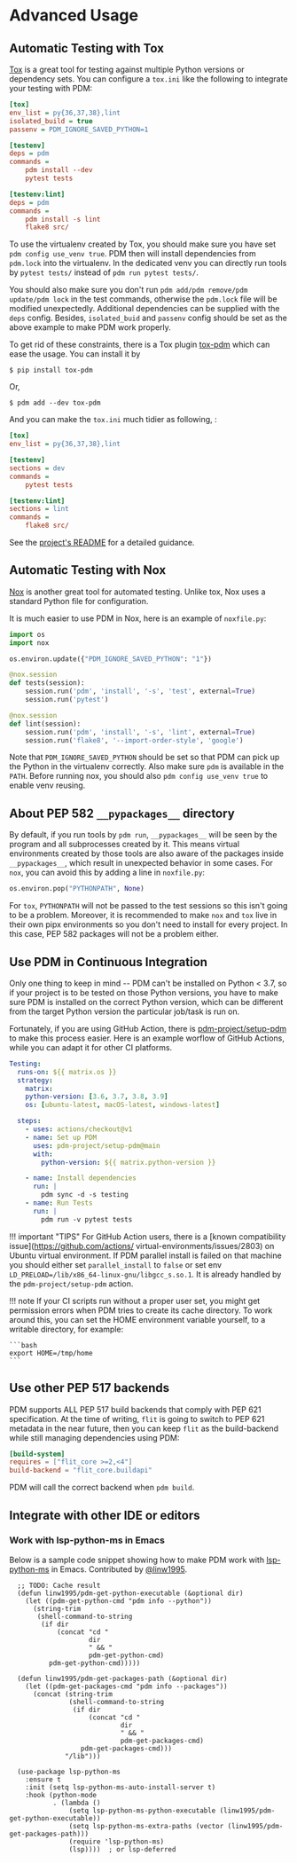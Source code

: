 # Advanced Usage

## Automatic Testing with Tox

[Tox](https://tox.readthedocs.io/en/latest/) is a great tool for testing against multiple Python versions or dependency sets.
You can configure a `tox.ini` like the following to integrate your testing with PDM:

```ini
[tox]
env_list = py{36,37,38},lint
isolated_build = true
passenv = PDM_IGNORE_SAVED_PYTHON=1

[testenv]
deps = pdm
commands =
    pdm install --dev
    pytest tests

[testenv:lint]
deps = pdm
commands =
    pdm install -s lint
    flake8 src/
```

To use the virtualenv created by Tox, you should make sure you have set `pdm config use_venv true`. PDM then will install
dependencies from `pdm.lock` into the virtualenv. In the dedicated venv you can directly run tools by `pytest tests/` instead
of `pdm run pytest tests/`.

You should also make sure you don't run `pdm add/pdm remove/pdm update/pdm lock` in the test commands, otherwise the `pdm.lock`
file will be modified unexpectedly. Additional dependencies can be supplied with the `deps` config. Besides, `isolated_buid` and `passenv`
config should be set as the above example to make PDM work properly.

To get rid of these constraints, there is a Tox plugin [tox-pdm](https://github.com/pdm-project/tox-pdm) which can ease the usage. You can install it by

```console
$ pip install tox-pdm
```

Or,

```console
$ pdm add --dev tox-pdm
```

And you can make the `tox.ini` much tidier as following, :

```ini
[tox]
env_list = py{36,37,38},lint

[testenv]
sections = dev
commands =
    pytest tests

[testenv:lint]
sections = lint
commands =
    flake8 src/
```

See the [project's README](https://github.com/pdm-project/tox-pdm) for a detailed guidance.

## Automatic Testing with Nox

[Nox](https://nox.thea.codes/) is another great tool for automated testing. Unlike tox, Nox uses a standard Python file for configuration.

It is much easier to use PDM in Nox, here is an example of `noxfile.py`:

```python hl_lines="4"
import os
import nox

os.environ.update({"PDM_IGNORE_SAVED_PYTHON": "1"})

@nox.session
def tests(session):
    session.run('pdm', 'install', '-s', 'test', external=True)
    session.run('pytest')

@nox.session
def lint(session):
    session.run('pdm', 'install', '-s', 'lint', external=True)
    session.run('flake8', '--import-order-style', 'google')
```

Note that `PDM_IGNORE_SAVED_PYTHON` should be set so that PDM can pick up the Python in the virtualenv correctly. Also make sure `pdm` is available in the `PATH`.
Before running nox, you should also `pdm config use_venv true` to enable venv reusing.

## About PEP 582 `__pypackages__` directory

By default, if you run tools by `pdm run`, `__pypackages__` will be seen by the program and all subprocesses created by it. This means virtual environments created by those tools are also aware of the packages inside `__pypackages__`, which result in unexpected behavior in some cases.
For `nox`, you can avoid this by adding a line in `noxfile.py`:

```python
os.environ.pop("PYTHONPATH", None)
```

For `tox`, `PYTHONPATH` will not be passed to the test sessions so this isn't going to be a problem. Moreover, it is recommended to make `nox` and `tox` live in their own pipx environments so you don't need to install for every project. In this case, PEP 582 packages will not be a problem either.

## Use PDM in Continuous Integration

Only one thing to keep in mind -- PDM can't be installed on Python < 3.7, so if your project is to be tested on those Python versions,
you have to make sure PDM is installed on the correct Python version, which can be different from the target Python version the particular job/task is run on.

Fortunately, if you are using GitHub Action, there is [pdm-project/setup-pdm](https://github.com/marketplace/actions/setup-pdm) to make this process easier.
Here is an example worflow of GitHub Actions, while you can adapt it for other CI platforms.

```yaml
Testing:
  runs-on: ${{ matrix.os }}
  strategy:
    matrix:
    python-version: [3.6, 3.7, 3.8, 3.9]
    os: [ubuntu-latest, macOS-latest, windows-latest]

  steps:
    - uses: actions/checkout@v1
    - name: Set up PDM
      uses: pdm-project/setup-pdm@main
      with:
        python-version: ${{ matrix.python-version }}

    - name: Install dependencies
      run: |
        pdm sync -d -s testing
    - name: Run Tests
      run: |
        pdm run -v pytest tests
```

!!! important "TIPS"
    For GitHub Action users, there is a [known compatibility issue](https://github.com/actions/ virtual-environments/issues/2803) on Ubuntu virtual environment.
    If PDM parallel install is failed on that machine you should either set `parallel_install` to `false` or set env `LD_PRELOAD=/lib/x86_64-linux-gnu/libgcc_s.so.1`.
    It is already handled by the `pdm-project/setup-pdm` action.

!!! note
    If your CI scripts run without a proper user set, you might get permission errors when PDM tries to create its cache directory.
    To work around this, you can set the HOME environment variable yourself, to a writable directory, for example:
    
    ```bash
    export HOME=/tmp/home
    ```

## Use other PEP 517 backends

PDM supports ALL PEP 517 build backends that comply with PEP 621 specification. At the time of writing, `flit` is going to switch to PEP 621 metadata in the near future, then you can keep `flit` as the build-backend while still managing dependencies using PDM:

```toml
[build-system]
requires = ["flit_core >=2,<4"]
build-backend = "flit_core.buildapi"
```

PDM will call the correct backend when `pdm build`.

## Integrate with other IDE or editors

### Work with lsp-python-ms in Emacs

Below is a sample code snippet showing how to make PDM work with [lsp-python-ms](https://github.com/emacs-lsp/lsp-python-ms) in Emacs. Contributed by [@linw1995](https://github.com/pdm-project/pdm/discussions/372#discussion-3303501).

```emacs-lisp
  ;; TODO: Cache result
  (defun linw1995/pdm-get-python-executable (&optional dir)
    (let ((pdm-get-python-cmd "pdm info --python"))
      (string-trim
       (shell-command-to-string
        (if dir
            (concat "cd "
                    dir
                    " && "
                    pdm-get-python-cmd)
          pdm-get-python-cmd)))))

  (defun linw1995/pdm-get-packages-path (&optional dir)
    (let ((pdm-get-packages-cmd "pdm info --packages"))
      (concat (string-trim
               (shell-command-to-string
                (if dir
                    (concat "cd "
                            dir
                            " && "
                            pdm-get-packages-cmd)
                  pdm-get-packages-cmd)))
              "/lib")))

  (use-package lsp-python-ms
    :ensure t
    :init (setq lsp-python-ms-auto-install-server t)
    :hook (python-mode
           . (lambda ()
               (setq lsp-python-ms-python-executable (linw1995/pdm-get-python-executable))
               (setq lsp-python-ms-extra-paths (vector (linw1995/pdm-get-packages-path)))
               (require 'lsp-python-ms)
               (lsp))))  ; or lsp-deferred
```
